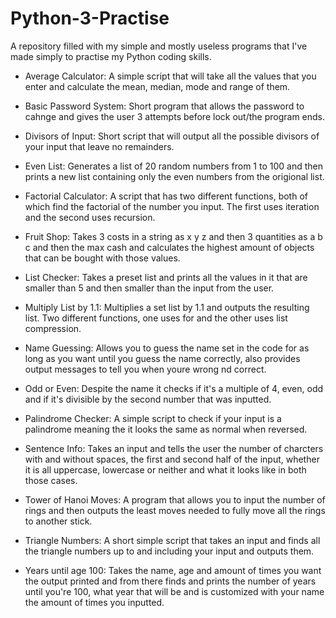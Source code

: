 # Python-3-Practise
A repository filled with my simple and mostly useless programs that I've made simply to practise my Python coding skills.

- Average Calculator: A simple script that will take all the values that you enter and calculate the mean, median, mode and range of them.

- Basic Password System: Short program that allows the password to cahnge and gives the user 3 attempts before lock out/the program ends.

- Divisors of Input: Short script that will output all the possible divisors of your input that leave no remainders.

- Even List: Generates a list of 20 random numbers from 1 to 100 and then prints a new list containing only the even numbers from the origional list.

- Factorial Calculator: A script that has two different functions, both of which find the factorial of the number you input. The first uses iteration and the second uses recursion.

- Fruit Shop: Takes 3 costs in a string as x y z and then 3 quantities as a b c and then the max cash and calculates the highest amount of objects that can be bought with those values.

- List Checker: Takes a preset list and prints all the values in it that are smaller than 5 and then smaller than the input from the user.

- Multiply List by 1.1: Multiplies a set list by 1.1 and outputs the resulting list. Two different functions, one uses for and the other uses list compression.

- Name Guessing: Allows you to guess the name set in the code for as long as you want until you guess the name correctly, also provides output messages to tell you when youre wrong nd correct.

- Odd or Even: Despite the name it checks if it's a multiple of 4, even, odd and if it's divisible by the second number that was inputted.

- Palindrome Checker: A simple script to check if your input is a palindrome meaning the it looks the same as normal when reversed.

- Sentence Info: Takes an input and tells the user the number of charcters with and without spaces, the first and second half of the input, whether it is all uppercase, lowercase or neither and what it looks like in both those cases.

- Tower of Hanoi Moves: A program that allows you to input the number of rings and then outputs the least moves needed to fully move all the rings to another stick.

- Triangle Numbers: A short simple script that takes an input and finds all the triangle numbers up to and including your input and outputs them.

- Years until age 100: Takes the name, age and amount of times you want the output printed and from there finds and prints the number of years until you're 100, what year that will be and is customized with your name the amount of times you inputted.
